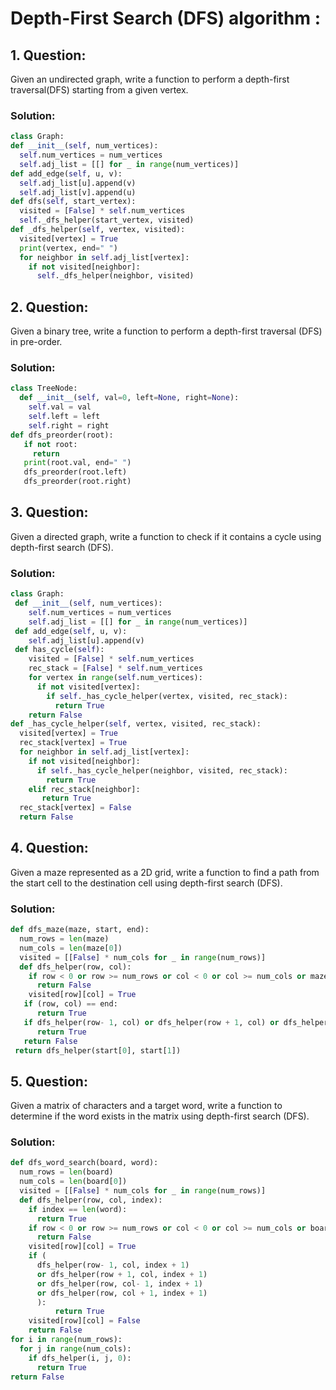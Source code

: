 # Depth-First Search (DFS) algorithm :
## 1. **Question:**
Given an undirected graph, write a function to perform a depth-first traversal(DFS) starting from a given vertex.
### Solution:
 ```python
class Graph:
 def __init__(self, num_vertices):
   self.num_vertices = num_vertices
   self.adj_list = [[] for _ in range(num_vertices)]
 def add_edge(self, u, v):
   self.adj_list[u].append(v)
   self.adj_list[v].append(u)
 def dfs(self, start_vertex):
   visited = [False] * self.num_vertices
   self._dfs_helper(start_vertex, visited)
 def _dfs_helper(self, vertex, visited):
   visited[vertex] = True
   print(vertex, end=" ")
   for neighbor in self.adj_list[vertex]:
     if not visited[neighbor]:
       self._dfs_helper(neighbor, visited)
 ```
## 2. **Question:**
Given a binary tree, write a function to perform a depth-first traversal (DFS) in pre-order.
### Solution:
 ```python
 class TreeNode:
   def __init__(self, val=0, left=None, right=None):
     self.val = val
     self.left = left
     self.right = right
 def dfs_preorder(root):
    if not root:
      return
    print(root.val, end=" ")
    dfs_preorder(root.left)
    dfs_preorder(root.right)
 ```
## 3. **Question:**
Given a directed graph, write a function to check if it contains a cycle using depth-first search (DFS).
### Solution:
 ```python
class Graph:
  def __init__(self, num_vertices):
     self.num_vertices = num_vertices
     self.adj_list = [[] for _ in range(num_vertices)]
  def add_edge(self, u, v):
     self.adj_list[u].append(v)
  def has_cycle(self):
     visited = [False] * self.num_vertices
     rec_stack = [False] * self.num_vertices
     for vertex in range(self.num_vertices):
       if not visited[vertex]:
         if self._has_cycle_helper(vertex, visited, rec_stack):
           return True
     return False
 def _has_cycle_helper(self, vertex, visited, rec_stack):
   visited[vertex] = True
   rec_stack[vertex] = True
   for neighbor in self.adj_list[vertex]:
     if not visited[neighbor]:
       if self._has_cycle_helper(neighbor, visited, rec_stack):
         return True
     elif rec_stack[neighbor]:
        return True
   rec_stack[vertex] = False
   return False
 ```
## 4. **Question:**
Given a maze represented as a 2D grid, write a function to find a path from the start cell to the destination cell using depth-first search (DFS).
### Solution:
 ```python
 def dfs_maze(maze, start, end):
   num_rows = len(maze)
   num_cols = len(maze[0])
   visited = [[False] * num_cols for _ in range(num_rows)]
   def dfs_helper(row, col):
     if row < 0 or row >= num_rows or col < 0 or col >= num_cols or maze[row][col] ==1 or visited[row][col]:
       return False
     visited[row][col] = True
    if (row, col) == end:
       return True
    if dfs_helper(row- 1, col) or dfs_helper(row + 1, col) or dfs_helper(row, col- 1) or dfs_helper(row, col + 1):
       return True
    return False
  return dfs_helper(start[0], start[1])
 ```
## 5. **Question:**
Given a matrix of characters and a target word, write a function to determine if the word exists in the matrix using depth-first search (DFS).
### Solution:
 ```python
 def dfs_word_search(board, word):
   num_rows = len(board)
   num_cols = len(board[0])
   visited = [[False] * num_cols for _ in range(num_rows)]
   def dfs_helper(row, col, index):
     if index == len(word):
       return True
     if row < 0 or row >= num_rows or col < 0 or col >= num_cols or board[row][col] !=word[index] or visited[row][col]:
       return False
     visited[row][col] = True
     if (
       dfs_helper(row- 1, col, index + 1)
       or dfs_helper(row + 1, col, index + 1)
       or dfs_helper(row, col- 1, index + 1)
       or dfs_helper(row, col + 1, index + 1)
       ):
           return True
     visited[row][col] = False
     return False
 for i in range(num_rows):
   for j in range(num_cols):
     if dfs_helper(i, j, 0):
       return True
 return False
 ```
